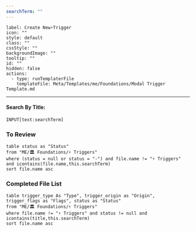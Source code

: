 ```yaml
---
searchTerm: ""
---
```


```meta-bind-button
label: Create New⚡Trigger
icon: ""
style: default
class: ""
cssStyle: ""
backgroundImage: ""
tooltip: ""
id: ""
hidden: false
actions:
  - type: runTemplaterFile
    templateFile: Meta/Templates/me/Foundations/Modal Trigger Template.md

```

---
#### Search By Title:
`INPUT[text:searchTerm]`

### To Review
```dataview
table status as "Status"
from "ME/🏛️ Foundations/⚡ Triggers"
where (status = null or status = "-") and file.name != "⚡ Triggers" and icontains(file.name,this.searchTerm)
sort file.name asc 

```

### Completed File List
```dataview
table trigger_type As "Type", trigger_origin as "Origin", trigger_flags as "Flags", status as "Status"
from "ME/🏛️ Foundations/⚡ Triggers"
where file.name != "⚡ Triggers" and status != null and icontains(title,this.searchTerm)
sort file.name asc 

```
